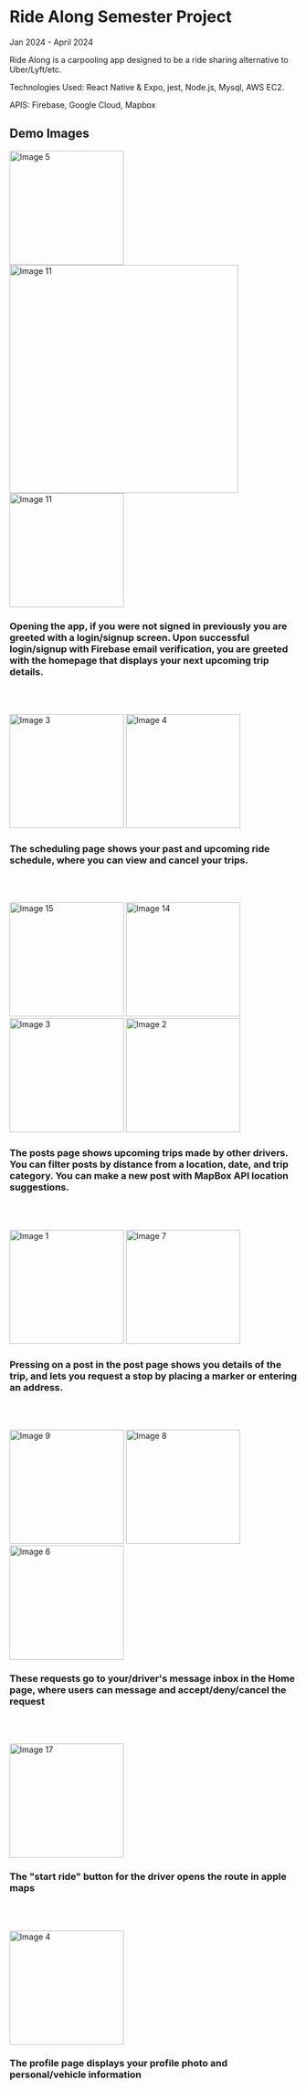 # Ride Along Semester Project

Jan 2024 - April 2024

Ride Along is a carpooling app designed to be a ride sharing alternative to Uber/Lyft/etc.

Technologies Used: React Native & Expo, jest, Node.js, Mysql, AWS EC2.

APIS: Firebase, Google Cloud, Mapbox

## Demo Images

<p align="left">
  <img src="./images/image5.png" alt="Image 5" width="200">
  <img src="./images/image20.png" alt="Image 11" height="400">
  <img src="./images/image11.png" alt="Image 11" width="200">
</p>

### Opening the app, if you were not signed in previously you are greeted with a login/signup screen. Upon successful login/signup with Firebase email verification, you are greeted with the homepage that displays your next upcoming trip details.

<br>
<br>
<p align="left">
  <img src="./images/image12.png" alt="Image 3" width="200">
  <img src="./images/image13.png" alt="Image 4" width="200">
</p>

### The scheduling page shows your past and upcoming ride schedule, where you can view and cancel your trips.

<br>
<br>
<p align="left">
    <img src="./images/image15.png" alt="Image 15" width="200">
  <img src="./images/image14.png" alt="Image 14" width="200">
  <img src="./images/image3.png" alt="Image 3" width="200">
  <img src="./images/image2.png" alt="Image 2" width="200">
</p>

### The posts page shows upcoming trips made by other drivers. You can filter posts by distance from a location, date, and trip category. You can make a new post with MapBox API location suggestions.

<br>
<br>
<p align="left">
  <img src="./images/image1.png" alt="Image 1" width="200">
  <img src="./images/image7.png" alt="Image 7" width="200">
</p>

### Pressing on a post in the post page shows you details of the trip, and lets you request a stop by placing a marker or entering an address.

<br>
<br>
<p align="left">
  <img src="./images/image9.png" alt="Image 9" width="200">
  <img src="./images/image8.png" alt="Image 8" width="200">
  <img src="./images/image6.png" alt="Image 6" width="200">
</p>

### These requests go to your/driver's message inbox in the Home page, where users can message and accept/deny/cancel the request

<br>
<br>
<p align="left">
  <img src="./images/image17.png" alt="Image 17" width="200">
</p>

### The "start ride" button for the driver opens the route in apple maps


<br>
<br>
<p align="left">
  <img src="./images/image4.png" alt="Image 4" width="200">
</p>

### The profile page displays your profile photo and personal/vehicle information
